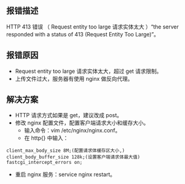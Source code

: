 ## 报错描述
HTTP 413 错误 （ Request entity too large 请求实体太大 ）“the server responded with a status of 413 (Request Entity Too Large)”。 

## 报错原因

- Request entity too large 请求实体太大，超过 get 请求限制。
- 上传文件过大，服务器有使用 nginx 做反向代理。 

## 解决方案

- HTTP 请求方式如果是 get，建议改成 post。
- 修改 nginx 配置文件，配置客户端请求大小和缓存大小。
   - 输入命令：vim /etc/nginx/nginx.conf。
   - 在 http{} 中输入：
```
client_max_body_size 8M;(配置请求体缓存区大小,) 
client_body_buffer_size 128k;(设置客户端请求体最大值)   
fastcgi_intercept_errors on;
```

   - 重启 nginx 服务：service nginx restart。

 
